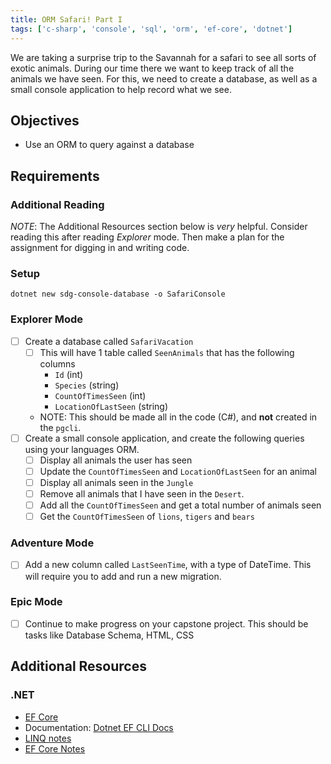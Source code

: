 ```yaml
---
title: ORM Safari! Part I
tags: ['c-sharp', 'console', 'sql', 'orm', 'ef-core', 'dotnet']
---
```


We are taking a surprise trip to the Savannah for a safari to see all sorts of
exotic animals. During our time there we want to keep track of all the animals
we have seen. For this, we need to create a database, as well as a small console
application to help record what we see.

## Objectives

- Use an ORM to query against a database

## Requirements

### Additional Reading

_NOTE_: The Additional Resources section below is _very_ helpful. Consider
reading this after reading _Explorer_ mode. Then make a plan for the assignment
for digging in and writing code.

### Setup

```shell
dotnet new sdg-console-database -o SafariConsole
```

### Explorer Mode

- [ ] Create a database called `SafariVacation`
  - [ ] This will have 1 table called `SeenAnimals` that has the following
        columns
    - `Id` (int)
    - `Species` (string)
    - `CountOfTimesSeen` (int)
    - `LocationOfLastSeen` (string)
  * NOTE: This should be made all in the code (C#), and **not** created in the
    `pgcli`.
- [ ] Create a small console application, and create the following queries using
      your languages ORM.
  - [ ] Display all animals the user has seen
  - [ ] Update the `CountOfTimesSeen` and `LocationOfLastSeen` for an animal
  - [ ] Display all animals seen in the `Jungle`
  - [ ] Remove all animals that I have seen in the `Desert`.
  - [ ] Add all the `CountOfTimesSeen` and get a total number of animals seen
  - [ ] Get the `CountOfTimesSeen` of `lions`, `tigers` and `bears`

### Adventure Mode

- [ ] Add a new column called `LastSeenTime`, with a type of DateTime. This will
      require you to add and run a new migration.

### Epic Mode

- [ ] Continue to make progress on your capstone project. This should be tasks
      like Database Schema, HTML, CSS

## Additional Resources

### .NET

- [EF Core](https://docs.microsoft.com/en-us/ef/core/)
- Documentation:
  [Dotnet EF CLI Docs](https://docs.microsoft.com/en-us/ef/core/miscellaneous/cli/dotnet)
- [LINQ notes](https://suncoast.io/handbook/curriculum/back-end/full-stack-i/lecture/dotnet/03-Linq/)
- [EF Core Notes](https://suncoast.io/handbook/curriculum/back-end/full-stack-i/lecture/dotnet/04-entity-framework/)
